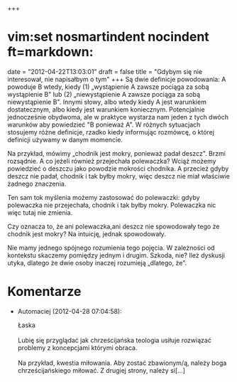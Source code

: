 +++
# vim:set nosmartindent nocindent ft=markdown:
date = "2012-04-22T13:03:01"
draft = false
title = "Gdybym się nie interesował, nie napisałbym o tym"
+++
Są dwie definicje powodowania: A powoduje B wtedy, kiedy (1) „wystąpienie A
zawsze pociąga za sobą wystąpienie B" lub (2) „niewystąpienie A zawsze pociąga
za sobą niewystąpienie B". Innymi słowy, albo wtedy kiedy A jest warunkiem
dostatecznym, albo kiedy jest warunkiem koniecznym. Potencjalnie jednocześnie
obydwoma, ale w praktyce wystarza nam jeden z tych dwóch warunków aby
powiedzieć "B ponieważ A". W różnych sytuacjach stosujemy różne definicje,
rzadko kiedy informując rozmówcę, o której definicji używamy w danym momencie.

Na przykład, mówimy „chodnik jest mokry, ponieważ padał deszcz". Brzmi
rozsądnie. A co jeżeli również przejechała polewaczka? Wciąż możemy powiedzieć
o deszczu jako powodzie mokrości chodnika. A przecież gdyby deszcz nie padał,
chodnik i tak byłby mokry, więc deszcz nie miał właściwie żadnego znaczenia.

Ten sam tok myślenia możemy zastosować do polewaczki: gdyby polewaczka nie
przejechała, chodnik i tak byłby mokry. Polewaczka nic więc tutaj nie zmienia.

Czy oznacza to, że ani polewaczka,ani deszcz nie spowodowały tego że chodnik
jest mokry? Na intuicję, jednak spowodowały.

Nie mamy jednego spójnego rozumienia tego pojęcia. W zależności od kontekstu
skaczemy pomiędzy jednym i drugim. Szkoda, nie? Ileż dyskusji utyka, dlatego
że dwie osoby inaczej rozumieją „dlatego, że".

# Komentarze

* Automaciej (2012-04-28 07:04:58): <p>Łaska<br /><br />Lubię się przyglądać jak
  chrześcijańska teologia usiłuje rozwiązać problemy z koncepcjami którymi
  obraca.<br />  <br />  Na przykład, kwestia miłowania. Aby zostać zbawionym/ą,
  należy boga chrześcijańskiego miłować. Z drugiej strony, należy si[...]</p>
